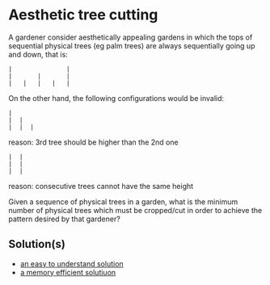 # Aesthetic tree cutting

A gardener consider aesthetically appealing gardens in which the tops of sequential physical trees (eg palm trees) are always sequentially going up and down, that is:

```
|               |
|       |       |
|   |   |   |   |
```

On the other hand, the following configurations would be invalid:

```
|
|  |
|  |  |  
```

reason: 3rd tree should be higher than the 2nd one

```
|  |
|  |
|  |    
```

reason: consecutive trees cannot have the same height

Given a sequence of physical trees in a garden, what is the minimum number of physical trees which must be cropped/cut in order to achieve the pattern desired by that gardener?


## Solution(s)

* [an easy to understand solution](functional.py)
* [a memory efficient solutiuon](iterative.py)

